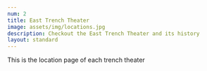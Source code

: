 ```yaml
---
num: 2
title: East Trench Theater
image: assets/img/locations.jpg
description: Checkout the East Trench Theater and its history
layout: standard
---
```

This is the location page of each trench theater